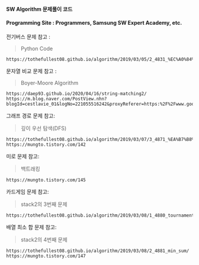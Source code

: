 #### SW Algorithm 문제풀이 코드

#### Programming Site : Programmers, Samsung SW Expert Academy, etc.



전기버스 문제 참고 : 

> Python Code

```
https://tothefullest08.github.io/algorithm/2019/03/05/2_4831_%EC%A0%84%EA%B8%B0%EB%B2%84%EC%8A%A4/
```





문자열 비교 문제 참고 :

> Boyer-Moore Algorithm

```
https://daep93.github.io/2020/04/16/string-matching2/
https://m.blog.naver.com/PostView.nhn?blogId=cestlavie_01&logNo=221055516242&proxyReferer=https:%2F%2Fwww.google.com%2F
```



그래프 경로 문제 참고:

> 깊이 우선 탐색(DFS)

```
https://tothefullest08.github.io/algorithm/2019/03/07/3_4871_%EA%B7%B8%EB%9E%98%ED%94%84%EA%B2%BD%EB%A1%9C/
https://mungto.tistory.com/142
```



미로 문제 참고:

> 백트래킹

```
https://mungto.tistory.com/145
```



카드게임 문제 참고:

> stack2의 3번째 문제

```
https://tothefullest08.github.io/algorithm/2019/03/08/1_4880_tournament/
```





배열 최소 합 문제 참고:

> stack2의 4번째 문제

```
https://tothefullest08.github.io/algorithm/2019/03/08/2_4881_min_sum/
https://mungto.tistory.com/147
```

